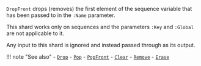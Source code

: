 `DropFront` drops (removes) the first element of the sequence variable that has been passed to in the `:Name` parameter. 

This shard works only on sequences and the parameters `:Key` and `:Global` are not applicable to it.

Any input to this shard is ignored and instead passed through as its output.

!!! note "See also"
    - [`Drop`](../Drop)
    - [`Pop`](../Pop)
    - [`PopFront`](../PopFront)
    - [`Clear`](../Clear)
    - [`Remove`](../Remove)
    - [`Erase`](../Erase)
